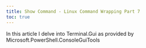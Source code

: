 ```yaml
---
title: Show Command - Linux Command Wrapping Part 7
toc: true
---
```


In this article I delve into Terminal.Gui as provided by Microsoft.PowerShell.ConsoleGuiTools

